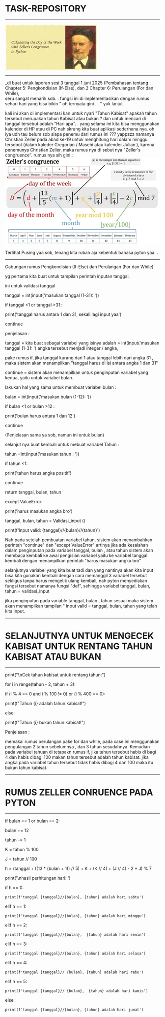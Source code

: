 # TASK-REPOSITORY
_______________________________________________
![alt text](https://github.com/Denny-Risnandar/TASK-REPOSITORY/blob/main/1_tIzqPBxnAID8i5_7ZVK5TQ.png)

______________________________________________________
_di buat untuk laporan sesi 3 tanggal 1 juni 2025 (Pembahasan tentang :
Chapter 5: Pengkondisian (If-Else), dan 2 
Chapter 6: Perulangan (For dan While),  
seru sangat menarik sob. . fungsi ini di implementasikan dengan rumus sehari hari yang bisa bikin " oh ternyata gini . . " yuk lanjut

kali ini akan di implementasi kan untuk nyari "Tahun Kabisat"  apakah tahun tersebut merupakan tahun Kabisat atau bukan ?
dan untuk mencari di tanggal tersebut adalah "Hari apa". .  yang selama ini kita bisa menggunakan kalender di HP atau di PC nah skrang kita buat aplikasi sederhana nya. oh iya udh tau belum sob siapa penemu dari rumus ini ??? yappzzz namanya Christian Zeller pada abad ke-19 untuk menghitung hari dalam minggu tersebut (dalam kaleder Gregorian / Masehi atau kalender Julian ), karena penemunya Christian Zeller, maka rumus nya di sebut nya "Zeller's congruence".
rumus nya sih gini :
![alt text](https://github.com/Denny-Risnandar/TASK-REPOSITORY/blob/main/zellers-200628000123-thumbnail.webp?raw=true)

Terlihat Pusing yaa sob, tenang kita rubah aja kebentuk bahasa pyton yaa. .

_________________________________________
Gabungan rumus Pengkondisian (If-Else) dan Perulangan (For dan While)

yg pertama kita buat untuk tampilan perintah inputan tanggal, 

 ini untuk validasi tanggal
 
 tanggal = int(input('masukan tanggal (1-31): '))

  if tanggal <1 or tanggal >31 :
  
 print('tanggal harus antara 1 dan 31, sekali lagi input yaa') 
 
 continue

penjelasan : 

tanggal = kita buat sebagai variabel yang  isinya adalah = int(input('masukan tanggal (1-31:  ') angka tersebut menjadi integer / angka,

pake rumus if, jika tanggal kurang dari 1 atau tanggal lebih dari angka 31 , maka sistem akan menampilkan "tanggal harus di isi antara angka 1 dan 31"

continue = sistem akan menampilkan untuk penginputan variabel yang kedua, yaitu untuk variabel bulan.

lakukan hal yang sama untuk  membuat variabel bulan :

bulan = int(input('masukan bulan (1-12): '))

if bulan <1 or bulan >12 :

print('bulan harus antara 1 dan 12')

continue

(Penjelasan sama ya sob, namun ini untuk bulan)

selanjut nya buat kembali untuk mebuat variabel Tahun :

tahun =int(input('masukan tahun : '))

if tahun <1:

print('tahun harus angka positif')

continue

return tanggal, bulan, tahun

except ValueError:

print('harus masukan angka bro')

tanggal, bulan, tahun = Validasi_input ()

print(f'input valid: {tanggal}//{bulan}//{tahun}')

Nah pada setelah pembuatan variabel tahun, sistem akan menambahkan perintah "continue" dan "except ValueError" artinya jika ada kesalahan dalam penginputan pada variabel tanggal, bulan , atau tahun sistem akan membaca kembali ke awal pengisian variabel yaitu ke variabel tanggal kembali dengan menampilkan perintah "harus masukan angka bro"

selanjutnya variabel yang kita buat tadi dan yang nantinya akan kita input bisa kita gunakan kembali dengan cara memanggil 3 variabel tersebut sekligus tanpa harus mengetik ulang kembali, nah pyton menyediakan fungsi tersebut namanya fungsi "def", sehingga variabel tanggal, bulan, tahun = validasi_input

jika penginputan pada variable tanggal, bulan , tahun sesuai maka sistem akan menampilkan tampilan " input valid = tanggal, bulan, tahun yang telah kita input.

______

#    SELANJUTNYA UNTUK MENGECEK KABISAT UNTUK RENTANG TAHUN KABISAT ATAU BUKAN 
______

print("\nCek tahun kabisat untuk rentang tahun:")

for i in range(tahun - 2, tahun + 3):

if (i % 4 == 0 and i % 100 != 0) or (i % 400 == 0):

print(f"Tahun {i} adalah tahun kabisat!")

else:
        
print(f"Tahun {i} bukan tahun kabisat!")

Penjelasan :

memakai rumus perulangan pake for dan while, pada case ini menggunakan pengulangan 2 tahun sebelumnya , dan 3 tahun sesudahnya. Kemudian pada variabel tahuan di tetapakn rumus if, jika tahun tersebut habis di bagi 4 dan habis dibagi 100 makan tahun tersebut adalah tahun kabisat. jika angka pada variabel tahun tersebut tidak habis dibagi 4 dan 100 maka itu bukan tahun kabisat.

__________
#  RUMUS ZELLER CONRUENCE PADA PYTON
__________
if bulan == 1 or bulan == 2:

bulan += 12

tahun -= 1

K = tahun % 100

J = tahun // 100

h = (tanggal + ((13 * (bulan + 1)) // 5) + K + (K // 4) + (J // 4) - 2 * J) % 7

print('\nhasil perhitungan hari: ')

if h == 0:

    print(f'tanggal {tanggal}//{bulan}, {tahun} adalah hari sabtu')
    
elif h == 1:

    print(f'tanggal {tanggal}//{bulan}, {tahun} adalah hari minggu')
    
elif h == 2:

    print(f'tanggal {tanggal}//{bulan},  {tahun} adalah hari senin')
    
elif h == 3:

    print(f'tanggal {tanggal}//{bulan}, {tahun} adalah hari selasa')
    
elif h == 4:

    print(f'tanggal {tanggal}// {bulan}, {tahun} adalah hari rabu')
    
elif h == 5:

    print(f'tanggal {tanggal}// {bulan},  {tahun} adalah hari kamis')
    
else:

    print(f'tanggal {tanggal}//{bulan}, {tahun} adalah hari jumat')









